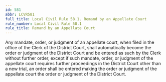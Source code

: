 ```yaml
---
id: 581
abbr: LCVR581
full_title: Local Civil Rule 58.1. Remand by an Appellate Court
rule_number: Local Civil Rule 58.1
rule_title: Remand by an Appellate Court
---
```


Any mandate, order, or judgment of an appellate court, when filed in the office of the Clerk
of the District Court, shall automatically become the order or judgment of the District Court and be
entered as such by the Clerk without further order, except if such mandate, order, or judgment of the
appellate court requires further proceedings in the District Court other than a new trial, an order shall
be entered making the order or judgment of the appellate court the order or judgment of the District
Court.